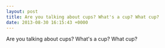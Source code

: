 ```yaml
---
layout: post
title: Are you talking about cups? What's a cup? What cup?
date: 2013-08-30 16:15:43 +0000
---
```


Are you talking about cups? What's a cup? What cup?

